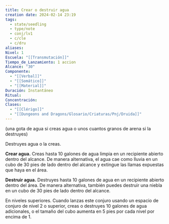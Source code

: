 ```yaml
---
title: Crear o destruir agua
creation date: 2024-02-14 23:19
tags:
  - state/seedling
  - type/note
  - conj/lv1
  - c/cle
  - c/dru
aliases: 
Nivel: 1
Escuela: "[[Transmutación]]"
Tiempo_de_Lanzamiento: 1 accion
Alcance: "30"
Componente:
  - "[[Verbal]]"
  - "[[Somático]]"
  - "[[Material]]"
Duración: Instantáneo
Ritual: 
Concentración: 
Clases:
  - "[[Clérigo]]"
  - "[[Dungeons and Dragons/Glosario/Criaturas/Pnj/Druida]]"
---
```


(una gota de agua si creas agua o unos cuantos granos de arena si la destruyes)

Destruyes agua o la creas.

**Crear agua.** Creas hasta 10 galones de agua limpia en un recipiente abierto dentro del alcance. De manera alternativa, el agua cae como lluvia en un cubo de 30 pies de lado dentro del alcance y extingue las llamas expuestas que haya en el área.

**Destruir agua.** Destruyes hasta 10 galones de agua en un recipiente abierto dentro del área. De manera alternativa, también puedes destruir una niebla en un cubo de 30 pies de lado dentro del alcance.

En niveles superiores. Cuando lanzas este conjuro usando un espacio de conjuro de nivel 2 o superior, creas o destruyes 10 galones de agua adicionales, o el tamaño del cubo aumenta en 5 pies por cada nivel por encima de 1.